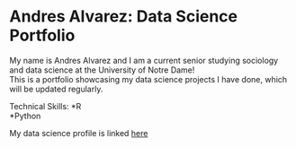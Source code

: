 
# Andres Alvarez: Data Science Portfolio
My name is Andres Alvarez and I am a current senior studying sociology and data science at the University of Notre Dame!<br/>
This is a portfolio showcasing my data science projects I have done, which will be updated regularly.<br/>

Technical Skills:
*R<br/>
*Python<br/>

My data science profile is linked [here](https://github.com/aalvar23nd/Alvarez-Data-Science-Portfolio/tree/main#alvarez-data-science-portfolio)
